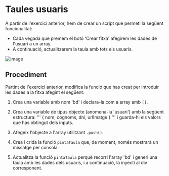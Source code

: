 # Taules usuaris

A partir de l'exercici anterior, hem de crear un script que permeti la següent funcionalitat:
- Cada vegada que premem el botó 'Crear fitxa' afegirem les dades de l'usuari a un array.
- A continuació, actualitzarem la taula amb tots els usuaris.

![image](https://github.com/user-attachments/assets/98d606ac-19c9-4ab2-9f20-f731a2d0da15)

## Procediment
Partint de l'exercici anterior, modifica la funció que has creat per introduir les dades a la fitxa afegint el següent:

1. Crea una variable amb nom 'bd' i declara-la com a array amb `[]`.
2. Crea una variable de tipus objecte (anomena-la 'usuari') amb la següent estructura:
   '''
   {
     nom,
     cognoms,
     dni,
     urlImatge
   }
   '''
   i guarda-hi els valors que has obtingut dels inputs.

3. Afegeix l'objecte a l'array utilitzant `.push()`.
4. Crea i crida la funció `pintaTaula` que, de moment, només mostrarà un missatge per consola.
5. Actualitza la funció `pintaTaula` perquè recorri l'array 'bd' i generi una taula amb les dades dels usuaris, i a continuació, la inyecti al div corresponent.

